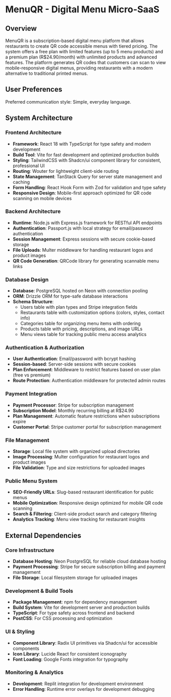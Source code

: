 # MenuQR - Digital Menu Micro-SaaS

## Overview

MenuQR is a subscription-based digital menu platform that allows restaurants to create QR code accessible menus with tiered pricing. The system offers a free plan with limited features (up to 5 menu products) and a premium plan (R$24.90/month) with unlimited products and advanced features. The platform generates QR codes that customers can scan to view mobile-responsive digital menus, providing restaurants with a modern alternative to traditional printed menus.

## User Preferences

Preferred communication style: Simple, everyday language.

## System Architecture

### Frontend Architecture
- **Framework**: React 18 with TypeScript for type safety and modern development
- **Build Tool**: Vite for fast development and optimized production builds
- **Styling**: TailwindCSS with Shadcn/ui component library for consistent, professional UI
- **Routing**: Wouter for lightweight client-side routing
- **State Management**: TanStack Query for server state management and caching
- **Form Handling**: React Hook Form with Zod for validation and type safety
- **Responsive Design**: Mobile-first approach optimized for QR code scanning on mobile devices

### Backend Architecture
- **Runtime**: Node.js with Express.js framework for RESTful API endpoints
- **Authentication**: Passport.js with local strategy for email/password authentication
- **Session Management**: Express sessions with secure cookie-based storage
- **File Uploads**: Multer middleware for handling restaurant logos and product images
- **QR Code Generation**: QRCode library for generating scannable menu links

### Database Design
- **Database**: PostgreSQL hosted on Neon with connection pooling
- **ORM**: Drizzle ORM for type-safe database interactions
- **Schema Structure**:
  - Users table with plan types and Stripe integration fields
  - Restaurants table with customization options (colors, styles, contact info)
  - Categories table for organizing menu items with ordering
  - Products table with pricing, descriptions, and image URLs
  - Menu views table for tracking public menu access analytics

### Authentication & Authorization
- **User Authentication**: Email/password with bcrypt hashing
- **Session-based**: Server-side sessions with secure cookies
- **Plan Enforcement**: Middleware to restrict features based on user plan (free vs premium)
- **Route Protection**: Authentication middleware for protected admin routes

### Payment Integration
- **Payment Processor**: Stripe for subscription management
- **Subscription Model**: Monthly recurring billing at R$24.90
- **Plan Management**: Automatic feature restrictions when subscriptions expire
- **Customer Portal**: Stripe customer portal for subscription management

### File Management
- **Storage**: Local file system with organized upload directories
- **Image Processing**: Multer configuration for restaurant logos and product images
- **File Validation**: Type and size restrictions for uploaded images

### Public Menu System
- **SEO-Friendly URLs**: Slug-based restaurant identification for public menus
- **Mobile Optimization**: Responsive design optimized for mobile QR code scanning
- **Search & Filtering**: Client-side product search and category filtering
- **Analytics Tracking**: Menu view tracking for restaurant insights

## External Dependencies

### Core Infrastructure
- **Database Hosting**: Neon PostgreSQL for reliable cloud database hosting
- **Payment Processing**: Stripe for secure subscription billing and payment management
- **File Storage**: Local filesystem storage for uploaded images

### Development & Build Tools
- **Package Management**: npm for dependency management
- **Build System**: Vite for development server and production builds
- **TypeScript**: For type safety across frontend and backend
- **PostCSS**: For CSS processing and optimization

### UI & Styling
- **Component Library**: Radix UI primitives via Shadcn/ui for accessible components
- **Icon Library**: Lucide React for consistent iconography
- **Font Loading**: Google Fonts integration for typography

### Monitoring & Analytics
- **Development**: Replit integration for development environment
- **Error Handling**: Runtime error overlays for development debugging